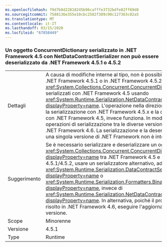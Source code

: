 ```yaml
---
ms.openlocfilehash: f9d7b8d22818245b96cafffe3732bdfe82ff69d8
ms.sourcegitcommit: 7588136e355e10cbc2582f389c90c127363c02a5
ms.translationtype: MT
ms.contentlocale: it-IT
ms.lasthandoff: 03/15/2020
ms.locfileid: "67858449"
---
```

### <a name="a-concurrentdictionary-serialized-in-net-framework-45-with-netdatacontractserializer-cannot-be-deserialized-by-net-framework-451-or-452"></a>Un oggetto ConcurrentDictionary serializzato in .NET Framework 4.5 con NetDataContractSerializer non può essere deserializzato da .NET Framework 4.5.1 o 4.5.2

|   |   |
|---|---|
|Dettagli|A causa di modifiche interne al tipo, non è possibile deserializzare in .NET Framework 4.5.1 o in .NET Framework 4.5.2 gli oggetti <xref:System.Collections.Concurrent.ConcurrentDictionary%602> serializzati con .NET Framework 4.5 usando <xref:System.Runtime.Serialization.NetDataContractSerializer?displayProperty=name>. L'operazione nella direzione opposta, ovvero la serializzazione con .NET Framework 4.5.x e la deserializzazione con .NET Framework 4.5, invece funziona. In modo analogo, tutte le operazioni di serializzazione tra le diverse versioni 4.x funziona con .NET Framework 4.6. La serializzazione e la deserializzazione con una singola versione di .NET Framework non è interessata.|
|Suggerimento|Se è necessario serializzare e deserializzare un oggetto <xref:System.Collections.Concurrent.ConcurrentDictionary%602?displayProperty=name> tra .NET Framework 4.5 e .NET Framework 4.5.1/4.5.2, usare un serializzatore alternativo, ad esempio <xref:System.Runtime.Serialization.DataContractSerializer?displayProperty=name> o <xref:System.Runtime.Serialization.Formatters.Binary.BinaryFormatter?displayProperty=name>, invece di <xref:System.Runtime.Serialization.NetDataContractSerializer?displayProperty=name>. In alternativa, poiché il problema è stato risolto in .NET Framework 4.6, eseguire l'aggiornamento a questa versione.|
|Scope|Minorenne|
|Versione|4.5.1|
|Type|Runtime|
